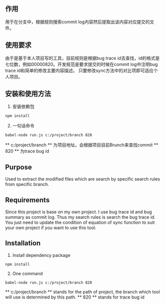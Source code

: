## 作用
用于在分支中，根据规则搜索commit log内容然后提取出该内容对应提交的文件。

## 使用要求
由于是基于本人项目写的工具，目前规则是根据bug trace id去查找，id的格式是七位数，例如00000820。开发规范是要求提交的时候在commit log中注明bug trace id和简单的修改主要内容描述。
只要修改sync方法中的对比项即可适应个人项目。

## 安装和使用方法

1. 安装依赖包

```
npm install
```

2. 一句话命令

```
babel-node run.js c:/project/branch 820
```
** c:/project/branch ** 为项目地址，会根据项目目前Brunch来查找commit
** 820 ** 为trace bug id

## Purpose
Used to extract the modified files which are search by specific search rules from specific branch.

## Requirements
Since this project is base on my own project. I use bug trace id and bug summary as commit log. Thus my search rules is search the bug trace id.
You just need to update the condition of equation of sync function to suit your own project if you want to use this tool.

## Installation

1. Install dependency package

```
npm install
```

2. One command

```
babel-node run.js c:/project/branch 820
```
** c:/project/branch ** stands for the path of project, the branch which tool will use is determined by this path.
** 820 ** stands for trace bug id

